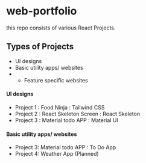 # web-portfolio 
this repo consists of various React Projects. 
## Types of Projects
* UI designs 
* Basic utility apps/ websites
* * Feature specific websites

#### UI designs 
* Project 1 : Food Ninja : Tailwind CSS
* Project 2 : React Skeleton Screen : React Skeleton
* Project 3 : Material todo APP : Material UI 

#### Basic utility apps/ websites
* Project 3: Material todo APP : To Do App
* Project 4: Weather App (Planned)
